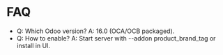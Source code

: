 # FAQ

- Q: Which Odoo version? A: 16.0 (OCA/OCB packaged).
- Q: How to enable? A: Start server with --addon product_brand_tag or install in UI.

